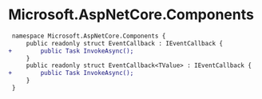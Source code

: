 # Microsoft.AspNetCore.Components

``` diff
 namespace Microsoft.AspNetCore.Components {
     public readonly struct EventCallback : IEventCallback {
+        public Task InvokeAsync();
     }
     public readonly struct EventCallback<TValue> : IEventCallback {
+        public Task InvokeAsync();
     }
 }
```

